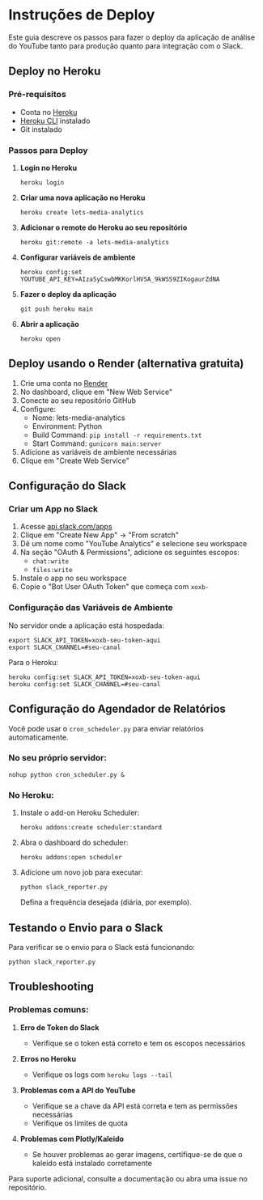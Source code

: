 # Instruções de Deploy

Este guia descreve os passos para fazer o deploy da aplicação de análise do YouTube tanto para produção quanto para integração com o Slack.

## Deploy no Heroku

### Pré-requisitos
- Conta no [Heroku](https://www.heroku.com/)
- [Heroku CLI](https://devcenter.heroku.com/articles/heroku-cli) instalado
- Git instalado

### Passos para Deploy

1. **Login no Heroku**
   ```
   heroku login
   ```

2. **Criar uma nova aplicação no Heroku**
   ```
   heroku create lets-media-analytics
   ```

3. **Adicionar o remote do Heroku ao seu repositório**
   ```
   heroku git:remote -a lets-media-analytics
   ```

4. **Configurar variáveis de ambiente**
   ```
   heroku config:set YOUTUBE_API_KEY=AIzaSyCswbMKKorlHVSA_9kWSS9ZIKogaurZdNA
   ```

5. **Fazer o deploy da aplicação**
   ```
   git push heroku main
   ```

6. **Abrir a aplicação**
   ```
   heroku open
   ```

## Deploy usando o Render (alternativa gratuita)

1. Crie uma conta no [Render](https://render.com/)
2. No dashboard, clique em "New Web Service"
3. Conecte ao seu repositório GitHub
4. Configure:
   - Nome: lets-media-analytics
   - Environment: Python
   - Build Command: `pip install -r requirements.txt`
   - Start Command: `gunicorn main:server`
5. Adicione as variáveis de ambiente necessárias
6. Clique em "Create Web Service"

## Configuração do Slack

### Criar um App no Slack

1. Acesse [api.slack.com/apps](https://api.slack.com/apps)
2. Clique em "Create New App" → "From scratch"
3. Dê um nome como "YouTube Analytics" e selecione seu workspace
4. Na seção "OAuth & Permissions", adicione os seguintes escopos:
   - `chat:write`
   - `files:write`
5. Instale o app no seu workspace
6. Copie o "Bot User OAuth Token" que começa com `xoxb-`

### Configuração das Variáveis de Ambiente

No servidor onde a aplicação está hospedada:

```
export SLACK_API_TOKEN=xoxb-seu-token-aqui
export SLACK_CHANNEL=#seu-canal
```

Para o Heroku:
```
heroku config:set SLACK_API_TOKEN=xoxb-seu-token-aqui
heroku config:set SLACK_CHANNEL=#seu-canal
```

## Configuração do Agendador de Relatórios

Você pode usar o `cron_scheduler.py` para enviar relatórios automaticamente.

### No seu próprio servidor:
```
nohup python cron_scheduler.py &
```

### No Heroku:
1. Instale o add-on Heroku Scheduler:
   ```
   heroku addons:create scheduler:standard
   ```

2. Abra o dashboard do scheduler:
   ```
   heroku addons:open scheduler
   ```

3. Adicione um novo job para executar:
   ```
   python slack_reporter.py
   ```
   Defina a frequência desejada (diária, por exemplo).

## Testando o Envio para o Slack

Para verificar se o envio para o Slack está funcionando:

```
python slack_reporter.py
```

## Troubleshooting

### Problemas comuns:

1. **Erro de Token do Slack**
   - Verifique se o token está correto e tem os escopos necessários

2. **Erros no Heroku**
   - Verifique os logs com `heroku logs --tail`

3. **Problemas com a API do YouTube**
   - Verifique se a chave da API está correta e tem as permissões necessárias
   - Verifique os limites de quota

4. **Problemas com Plotly/Kaleido**
   - Se houver problemas ao gerar imagens, certifique-se de que o kaleido está instalado corretamente

Para suporte adicional, consulte a documentação ou abra uma issue no repositório. 